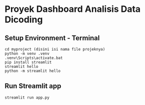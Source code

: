 # Proyek Dashboard Analisis Data Dicoding
## Setup Environment - Terminal
```
cd myproject (disini isi nama file projeknya)
python -m venv .venv
.venv\Scripts\activate.bat
pip install streamlit
streamlit hello
python -m streamlit hello

```
## Run Streamlit app
```
streamlit run app.py
```